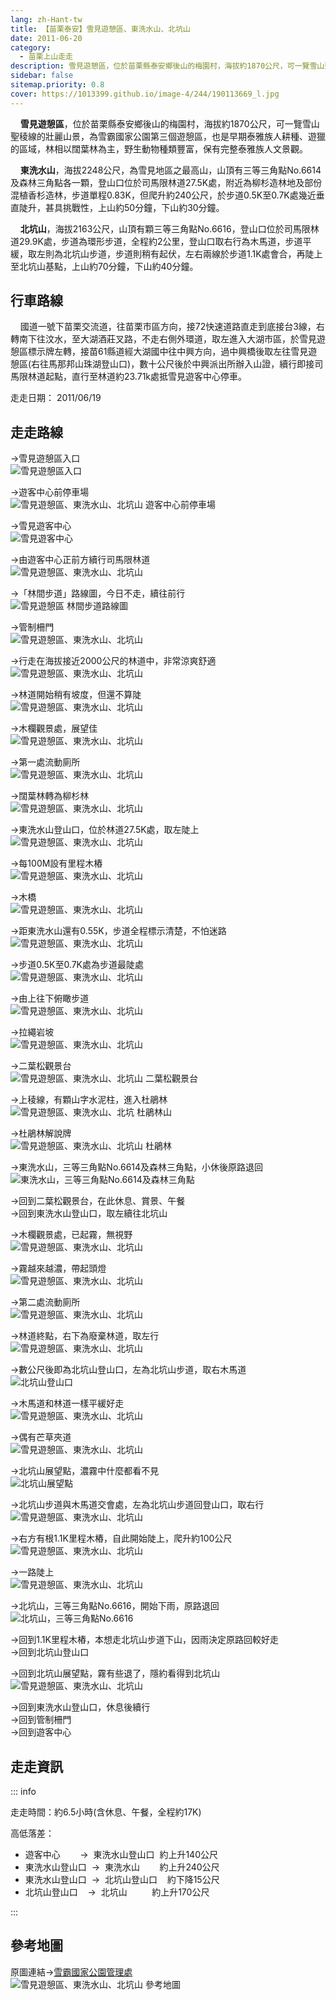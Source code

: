 ```yaml
---
lang: zh-Hant-tw
title: 【苗栗泰安】雪見遊憩區、東洗水山、北坑山
date: 2011-06-20
category: 
  - 苗栗上山走走
description: 雪見遊憩區，位於苗栗縣泰安鄉後山的梅園村，海拔約1870公尺，可一覽雪山聖稜線的壯麗山景，為雪霸國家公園第三個遊憩區，也是早期泰雅族人耕種、遊獵的區域，林相以闊葉林為主，野生動物種類豐富。東洗水山，海拔2248公尺，為雪見地區之最高山，登山口位於司馬限林道27.5K處，上山約50分鐘，下山約30分鐘。
sidebar: false
sitemap.priority: 0.8
cover: https://1013399.github.io/image-4/244/190113669_l.jpg
---
```


    **雪見遊憩區**，位於苗栗縣泰安鄉後山的梅園村，海拔約1870公尺，可一覽雪山聖稜線的壯麗山景，為雪霸國家公園第三個遊憩區，也是早期泰雅族人耕種、遊獵的區域，林相以闊葉林為主，野生動物種類豐富，保有完整泰雅族人文景觀。  

    **東洗水山**，海拔2248公尺，為雪見地區之最高山，山頂有三等三角點No.6614及森林三角點各一顆，登山口位於司馬限林道27.5K處，附近為柳杉造林地及部份混植香杉造林，步道單程0.83K，但爬升約240公尺，於步道0.5K至0.7K處幾近垂直陡升，甚具挑戰性，上山約50分鐘，下山約30分鐘。  

<!-- more -->

    **北坑山**，海拔2163公尺，山頂有顆三等三角點No.6616，登山口位於司馬限林道29.9K處，步道為環形步道，全程約2公里，登山口取右行為木馬道，步道平緩，取左則為北坑山步道，步道則稍有起伏，左右兩線於步道1.1K處會合，再陡上至北坑山基點，上山約70分鐘，下山約40分鐘。

## 行車路線
    國道一號下苗栗交流道，往苗栗市區方向，接72快速道路直走到底接台3線，右轉南下往汶水，至大湖酒莊叉路，不走右側外環道，取左進入大湖市區，於雪見遊憩區標示牌左轉，接苗61縣道經大湖國中往中興方向，過中興橋後取左往雪見遊憩區(右往馬那邦山珠湖登山口)，數十公尺後於中興派出所辦入山證，續行即接司馬限林道起點，直行至林道約23.71k處抵雪見遊客中心停車。

走走日期： 2011/06/19

## 走走路線
→雪見遊憩區入口  
![雪見遊憩區入口](https://1013399.github.io/image-4/244/190113627_l.jpg)

→遊客中心前停車場  
![雪見遊憩區、東洗水山、北坑山 遊客中心前停車場](https://1013399.github.io/image-4/244/190113630_l.jpg)

→雪見遊客中心  
![雪見遊客中心](https://1013399.github.io/image-4/244/190113636_l.jpg)

→由遊客中心正前方續行司馬限林道  
![雪見遊憩區、東洗水山、北坑山](https://1013399.github.io/image-4/244/190113643_l.jpg)

→「林間步道」路線圖，今日不走，續往前行  
![雪見遊憩區 林間步道路線圖](https://1013399.github.io/image-4/244/190113650_l.jpg)

→管制柵門  
![雪見遊憩區、東洗水山、北坑山](https://1013399.github.io/image-4/244/190113654_l.jpg)

→行走在海拔接近2000公尺的林道中，非常涼爽舒適  
![雪見遊憩區、東洗水山、北坑山](https://1013399.github.io/image-4/244/190113659_l.jpg)

→林道開始稍有坡度，但還不算陡  
![雪見遊憩區、東洗水山、北坑山](https://1013399.github.io/image-4/244/190113666_l.jpg)

→木欄觀景處，展望佳  
![雪見遊憩區、東洗水山、北坑山](https://1013399.github.io/image-4/244/190113669_l.jpg)

→第一處流動廁所  
![雪見遊憩區、東洗水山、北坑山](https://1013399.github.io/image-4/244/190113675_l.jpg)

→闊葉林轉為柳杉林  
![雪見遊憩區、東洗水山、北坑山](https://1013399.github.io/image-4/244/190113680_l.jpg)

→東洗水山登山口，位於林道27.5K處，取左陡上  
![雪見遊憩區、東洗水山、北坑山](https://1013399.github.io/image-4/244/190113684_l.jpg)

→每100M設有里程木樁  
![雪見遊憩區、東洗水山、北坑山](https://1013399.github.io/image-4/244/190113690_l.jpg)

→木橋  
![雪見遊憩區、東洗水山、北坑山](https://1013399.github.io/image-4/244/190113693_l.jpg)

→距東洗水山還有0.55K，步道全程標示清楚，不怕迷路  
![雪見遊憩區、東洗水山、北坑山](https://1013399.github.io/image-4/244/190113699_l.jpg)

→步道0.5K至0.7K處為步道最陡處  
![雪見遊憩區、東洗水山、北坑山](https://1013399.github.io/image-4/244/190113708_l.jpg)

→由上往下俯瞰步道  
![雪見遊憩區、東洗水山、北坑山](https://1013399.github.io/image-4/244/190113712_l.jpg)

→拉繩岩坡  
![雪見遊憩區、東洗水山、北坑山](https://1013399.github.io/image-4/244/190113717_l.jpg)

→二葉松觀景台  
![雪見遊憩區、東洗水山、北坑山 二葉松觀景台](https://1013399.github.io/image-4/244/190113719_l.jpg)

→上稜線，有顆山字水泥柱，進入杜鵑林  
![雪見遊憩區、東洗水山、北坑 杜鵑林山](https://1013399.github.io/image-4/244/190113726_l.jpg)

→杜鵑林解說牌  
![雪見遊憩區、東洗水山、北坑山 杜鵑林](https://1013399.github.io/image-4/244/190113730_l.jpg)

→東洗水山，三等三角點No.6614及森林三角點，小休後原路退回  
![東洗水山，三等三角點No.6614及森林三角點](https://1013399.github.io/image-4/244/190113734_l.jpg)

→回到二葉松觀景台，在此休息、賞景、午餐  
→回到東洗水山登山口，取左續往北坑山

→木欄觀景處，已起霧，無視野  
![雪見遊憩區、東洗水山、北坑山](https://1013399.github.io/image-4/244/190113737_l.jpg)

→霧越來越濃，帶起頭燈  
![雪見遊憩區、東洗水山、北坑山](https://1013399.github.io/image-4/244/190113741_l.jpg)

→第二處流動廁所  
![雪見遊憩區、東洗水山、北坑山](https://1013399.github.io/image-4/244/190113745_l.jpg)

→林道終點，右下為廢棄林道，取左行  
![雪見遊憩區、東洗水山、北坑山](https://1013399.github.io/image-4/244/190113751_l.jpg)

→數公尺後即為北坑山登山口，左為北坑山步道，取右木馬道  
![北坑山登山口](https://1013399.github.io/image-4/244/190113755_l.jpg)

→木馬道和林道一樣平緩好走  
![雪見遊憩區、東洗水山、北坑山](https://1013399.github.io/image-4/244/190113759_l.jpg)

→偶有芒草夾道  
![雪見遊憩區、東洗水山、北坑山](https://1013399.github.io/image-4/244/190113764_l.jpg)

→北坑山展望點，濃霧中什麼都看不見  
![北坑山展望點](https://1013399.github.io/image-4/244/190113769_l.jpg)

→北坑山步道與木馬道交會處，左為北坑山步道回登山口，取右行  
![雪見遊憩區、東洗水山、北坑山](https://1013399.github.io/image-4/244/190138682_l.jpg)  

→右方有根1.1K里程木樁，自此開始陡上，爬升約100公尺  
![雪見遊憩區、東洗水山、北坑山](https://1013399.github.io/image-4/244/190138685_l.jpg)  

→一路陡上  
![雪見遊憩區、東洗水山、北坑山](https://1013399.github.io/image-4/244/190138676_l.jpg)  

→北坑山，三等三角點No.6616，開始下雨，原路退回  
![北坑山，三等三角點No.6616](https://1013399.github.io/image-4/244/190113787_l.jpg)

→回到1.1K里程木樁，本想走北坑山步道下山，因雨決定原路回較好走  
→回到北坑山登山口

→回到北坑山展望點，霧有些退了，隱約看得到北坑山  
![雪見遊憩區、東洗水山、北坑山](https://1013399.github.io/image-4/244/190113609_l.jpg)


→回到東洗水山登山口，休息後續行  
→回到管制柵門  
→回到遊客中心

## 走走資訊

::: info

走走時間：約6.5小時(含休息、午餐，全程約17K)

高低落差：
- 遊客中心        →  東洗水山登山口  約上升140公尺  
- 東洗水山登山口  →  東洗水山        約上升240公尺  
- 東洗水山登山口  →  北坑山登山口    約下降15公尺  
- 北坑山登山口    →  北坑山          約上升170公尺

:::

## 參考地圖
原圖連結→[雪霸國家公園管理處](http://www.spnp.gov.tw/Article.aspx?a=hjY6SQ7EhPE%3d&lang=1)  
![雪見遊憩區、東洗水山、北坑山 參考地圖](https://1013399.github.io/image-4/244/190113851_l.jpg)